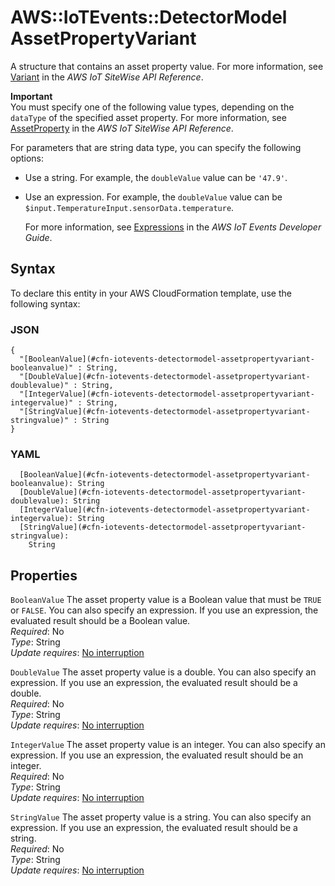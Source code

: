 # AWS::IoTEvents::DetectorModel AssetPropertyVariant<a name="aws-properties-iotevents-detectormodel-assetpropertyvariant"></a>

A structure that contains an asset property value\. For more information, see [Variant](https://docs.aws.amazon.com/iot-sitewise/latest/APIReference/API_Variant.html) in the *AWS IoT SiteWise API Reference*\.

**Important**  
You must specify one of the following value types, depending on the `dataType` of the specified asset property\. For more information, see [AssetProperty](https://docs.aws.amazon.com/iot-sitewise/latest/APIReference/API_AssetProperty.html) in the *AWS IoT SiteWise API Reference*\.

For parameters that are string data type, you can specify the following options:
+ Use a string\. For example, the `doubleValue` value can be `'47.9'`\.
+ Use an expression\. For example, the `doubleValue` value can be `$input.TemperatureInput.sensorData.temperature`\.

  For more information, see [Expressions](https://docs.aws.amazon.com/iotevents/latest/developerguide/iotevents-expressions.html) in the *AWS IoT Events Developer Guide*\.

## Syntax<a name="aws-properties-iotevents-detectormodel-assetpropertyvariant-syntax"></a>

To declare this entity in your AWS CloudFormation template, use the following syntax:

### JSON<a name="aws-properties-iotevents-detectormodel-assetpropertyvariant-syntax.json"></a>

```
{
  "[BooleanValue](#cfn-iotevents-detectormodel-assetpropertyvariant-booleanvalue)" : String,
  "[DoubleValue](#cfn-iotevents-detectormodel-assetpropertyvariant-doublevalue)" : String,
  "[IntegerValue](#cfn-iotevents-detectormodel-assetpropertyvariant-integervalue)" : String,
  "[StringValue](#cfn-iotevents-detectormodel-assetpropertyvariant-stringvalue)" : String
}
```

### YAML<a name="aws-properties-iotevents-detectormodel-assetpropertyvariant-syntax.yaml"></a>

```
  [BooleanValue](#cfn-iotevents-detectormodel-assetpropertyvariant-booleanvalue): String
  [DoubleValue](#cfn-iotevents-detectormodel-assetpropertyvariant-doublevalue): String
  [IntegerValue](#cfn-iotevents-detectormodel-assetpropertyvariant-integervalue): String
  [StringValue](#cfn-iotevents-detectormodel-assetpropertyvariant-stringvalue): 
    String
```

## Properties<a name="aws-properties-iotevents-detectormodel-assetpropertyvariant-properties"></a>

`BooleanValue`  <a name="cfn-iotevents-detectormodel-assetpropertyvariant-booleanvalue"></a>
The asset property value is a Boolean value that must be `TRUE` or `FALSE`\. You can also specify an expression\. If you use an expression, the evaluated result should be a Boolean value\.  
*Required*: No  
*Type*: String  
*Update requires*: [No interruption](https://docs.aws.amazon.com/AWSCloudFormation/latest/UserGuide/using-cfn-updating-stacks-update-behaviors.html#update-no-interrupt)

`DoubleValue`  <a name="cfn-iotevents-detectormodel-assetpropertyvariant-doublevalue"></a>
The asset property value is a double\. You can also specify an expression\. If you use an expression, the evaluated result should be a double\.  
*Required*: No  
*Type*: String  
*Update requires*: [No interruption](https://docs.aws.amazon.com/AWSCloudFormation/latest/UserGuide/using-cfn-updating-stacks-update-behaviors.html#update-no-interrupt)

`IntegerValue`  <a name="cfn-iotevents-detectormodel-assetpropertyvariant-integervalue"></a>
The asset property value is an integer\. You can also specify an expression\. If you use an expression, the evaluated result should be an integer\.  
*Required*: No  
*Type*: String  
*Update requires*: [No interruption](https://docs.aws.amazon.com/AWSCloudFormation/latest/UserGuide/using-cfn-updating-stacks-update-behaviors.html#update-no-interrupt)

`StringValue`  <a name="cfn-iotevents-detectormodel-assetpropertyvariant-stringvalue"></a>
The asset property value is a string\. You can also specify an expression\. If you use an expression, the evaluated result should be a string\.  
*Required*: No  
*Type*: String  
*Update requires*: [No interruption](https://docs.aws.amazon.com/AWSCloudFormation/latest/UserGuide/using-cfn-updating-stacks-update-behaviors.html#update-no-interrupt)